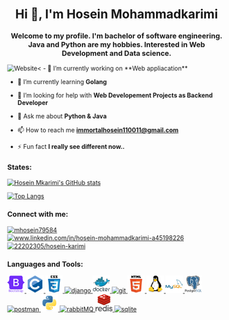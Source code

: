 




<h1 align="center">Hi 👋, I'm Hosein Mohammadkarimi</h1>
<h3 align="center">Welcome to my profile. I'm bachelor of software engineering. Java and Python are my hobbies. Interested in Web Development and Data science.</h3>
<img src="https://camo.githubusercontent.com/304d00bfea9db9980dd13af9c5c2cb41f4ac76144cda22a5244b4c7790847503/68747470733a2f2f696d672e736869656c64732e696f2f776562736974653f646f776e5f636f6c6f723d626c756526646f776e5f6d6573736167653d626c75652675705f636f6c6f723d79656c6c6f772675705f6d6573736167653d6d79253230726573756d652675726c3d6874747073253341253246253246616c6962696764656c692e6769746875622e696f253246" alt="Website" data-canonical-src="https://img.shields.io/website?down_color=blue&amp;down_message=blue&amp;up_color=yellow&amp;up_message=my%20resume&amp;url=https://github.com/Hosein110011" style="max-width: 100%;"><
- 🔭 I’m currently working on **Web appliacation**

- 🌱 I’m currently learning **Golang**

- 🤝 I’m looking for help with **Web Developement Projects as Backend Developer**

- 💬 Ask me about **Python & Java**

- 📫 How to reach me **immortalhosein110011@gmail.com**

- ⚡ Fun fact **I really see different now..**
<h3>States:</h3>

[![Hosein Mkarimi's GitHub stats](https://github-readme-stats.vercel.app/api?username=hosein110011)](https://github.com/hosein110011/github-readme-stats)


[![Top Langs](https://github-readme-stats.vercel.app/api/top-langs/?username=hosein110011&layout=donut-vertical)](https://github.com/hosein110011/github-readme-stats)

<h3 align="left">Connect with me:</h3>
<p align="left">
<a href="https://twitter.com/mhosein79584" target="blank"><img align="center" src="https://raw.githubusercontent.com/rahuldkjain/github-profile-readme-generator/master/src/images/icons/Social/twitter.svg" alt="mhosein79584" height="30" width="40" /></a>
<a href="https://linkedin.com/in/www.linkedin.com/in/hosein-mohammadkarimi-a45198226" target="blank"><img align="center" src="https://raw.githubusercontent.com/rahuldkjain/github-profile-readme-generator/master/src/images/icons/Social/linked-in-alt.svg" alt="www.linkedin.com/in/hosein-mohammadkarimi-a45198226" height="30" width="40" /></a>
<a href="https://stackoverflow.com/users/22202305/hosein-karimi" target="blank"><img align="center" src="https://raw.githubusercontent.com/rahuldkjain/github-profile-readme-generator/master/src/images/icons/Social/stack-overflow.svg" alt="22202305/hosein-karimi" height="30" width="40" /></a>
</p>

<h3 align="left">Languages and Tools:</h3>
<p align="left"> <a href="https://getbootstrap.com" target="_blank" rel="noreferrer"> <img src="https://raw.githubusercontent.com/devicons/devicon/master/icons/bootstrap/bootstrap-plain-wordmark.svg" alt="bootstrap" width="40" height="40"/> </a> <a href="https://www.cprogramming.com/" target="_blank" rel="noreferrer"> <img src="https://raw.githubusercontent.com/devicons/devicon/master/icons/c/c-original.svg" alt="c" width="40" height="40"/> </a> <a href="https://www.w3schools.com/css/" target="_blank" rel="noreferrer"> <img src="https://raw.githubusercontent.com/devicons/devicon/master/icons/css3/css3-original-wordmark.svg" alt="css3" width="40" height="40"/> </a> <a href="https://www.djangoproject.com/" target="_blank" rel="noreferrer"> <img src="https://cdn.worldvectorlogo.com/logos/django.svg" alt="django" width="40" height="40"/> </a> <a href="https://www.docker.com/" target="_blank" rel="noreferrer"> <img src="https://raw.githubusercontent.com/devicons/devicon/master/icons/docker/docker-original-wordmark.svg" alt="docker" width="40" height="40"/> </a> <a href="https://git-scm.com/" target="_blank" rel="noreferrer"> <img src="https://www.vectorlogo.zone/logos/git-scm/git-scm-icon.svg" alt="git" width="40" height="40"/> </a> <a href="https://www.w3.org/html/" target="_blank" rel="noreferrer"> <img src="https://raw.githubusercontent.com/devicons/devicon/master/icons/html5/html5-original-wordmark.svg" alt="html5" width="40" height="40"/> </a> <a href="https://www.linux.org/" target="_blank" rel="noreferrer"> <img src="https://raw.githubusercontent.com/devicons/devicon/master/icons/linux/linux-original.svg" alt="linux" width="40" height="40"/> </a> <a href="https://www.mysql.com/" target="_blank" rel="noreferrer"> <img src="https://raw.githubusercontent.com/devicons/devicon/master/icons/mysql/mysql-original-wordmark.svg" alt="mysql" width="40" height="40"/> </a> <a href="https://www.postgresql.org" target="_blank" rel="noreferrer"> <img src="https://raw.githubusercontent.com/devicons/devicon/master/icons/postgresql/postgresql-original-wordmark.svg" alt="postgresql" width="40" height="40"/> </a> <a href="https://postman.com" target="_blank" rel="noreferrer"> <img src="https://www.vectorlogo.zone/logos/getpostman/getpostman-icon.svg" alt="postman" width="40" height="40"/> </a> <a href="https://www.python.org" target="_blank" rel="noreferrer"> <img src="https://raw.githubusercontent.com/devicons/devicon/master/icons/python/python-original.svg" alt="python" width="40" height="40"/> </a> <a href="https://www.rabbitmq.com" target="_blank" rel="noreferrer"> <img src="https://www.vectorlogo.zone/logos/rabbitmq/rabbitmq-icon.svg" alt="rabbitMQ" width="40" height="40"/> </a> <a href="https://redis.io" target="_blank" rel="noreferrer"> <img src="https://raw.githubusercontent.com/devicons/devicon/master/icons/redis/redis-original-wordmark.svg" alt="redis" width="40" height="40"/> </a> <a href="https://www.sqlite.org/" target="_blank" rel="noreferrer"> <img src="https://www.vectorlogo.zone/logos/sqlite/sqlite-icon.svg" alt="sqlite" width="40" height="40"/> </a> </p>
